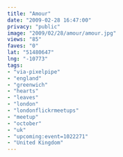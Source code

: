 ```yaml
---
title: "Amour"
date: "2009-02-28 16:47:00"
privacy: "public"
image: "2009/02/28/amour/amour.jpg"
views: "85"
faves: "0"
lat: "51480647"
lng: "-10773"
tags:
- "via-pixelpipe"
- "england"
- "greenwich"
- "hearts"
- "leaves"
- "london"
- "londonflickrmeetups"
- "meetup"
- "october"
- "uk"
- "upcoming:event=1022271"
- "United Kingdom"
---
```

<a href="/photos/2009/03/01/amour"></a>
